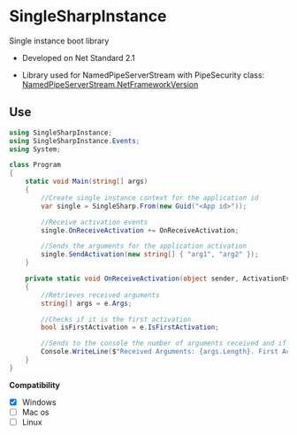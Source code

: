 # SingleSharpInstance
 Single instance boot library

* Developed on Net Standard 2.1

* Library used for NamedPipeServerStream with PipeSecurity class: [NamedPipeServerStream.NetFrameworkVersion](https://github.com/HavenDV/H.Pipes/tree/master/src/libs/NamedPipeServerStream.NetFrameworkVersion)

## Use

```c#
using SingleSharpInstance;
using SingleSharpInstance.Events;
using System;

class Program
{
    static void Main(string[] args)
    {
        //Create single instance context for the application id
        var single = SingleSharp.From(new Guid("<App id>"));

        //Receive activation events
        single.OnReceiveActivation += OnReceiveActivation;

        //Sends the arguments for the application activation
        single.SendActivation(new string[] { "arg1", "arg2" });
    }

    private static void OnReceiveActivation(object sender, ActivationEventArgs e)
    {
        //Retrieves received arguments
        string[] args = e.Args;

        //Checks if it is the first activation
        bool isFirstActivation = e.IsFirstActivation;

        //Sends to the console the number of arguments received and if it is the first activation of the program
        Console.WriteLine($"Received Arguments: {args.Length}. First Activation: {isFirstActivation}");
    }
}
```

**Compatibility**

* [x] Windows
* [ ] Mac os
* [ ] Linux